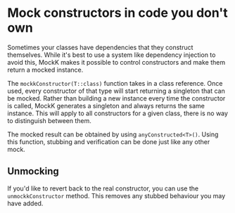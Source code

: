 # Mock constructors in code you don't own

Sometimes your classes have dependencies that they construct themselves. While it's best to use a system like dependency injection to avoid this, MockK makes it possible to control constructors and make them return a mocked instance.

The `mockkConstructor(T::class)` function takes in a class reference. Once used, every constructor of that type will start returning a singleton that can be mocked. Rather than building a new instance every time the constructor is called, MockK generates a singleton and always returns the same instance. This will apply to all constructors for a given class, there is no way to distinguish between them.

The mocked result can be obtained by using `anyConstructed<T>()`. Using this function, stubbing and verification can be done just like any other mock.

## Unmocking

If you'd like to revert back to the real constructor, you can use the `unmockkConstructor` method. This removes any stubbed behaviour you may have added.
